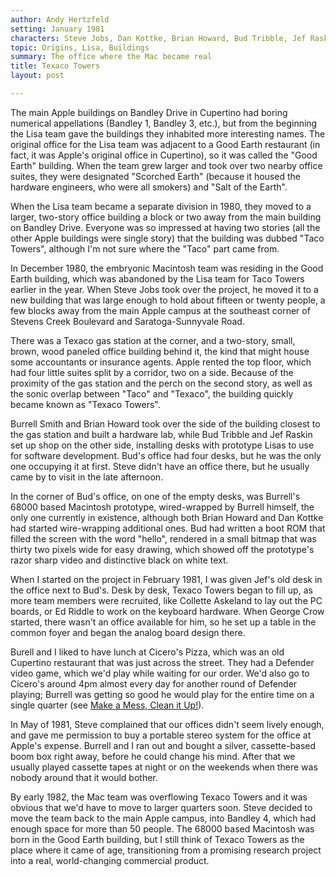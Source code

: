 ```yaml
---
author: Andy Hertzfeld
setting: January 1981
characters: Steve Jobs, Dan Kottke, Brian Howard, Bud Tribble, Jef Raskin, Burrell Smith, George Crow
topic: Origins, Lisa, Buildings
summary: The office where the Mac became real
title: Texaco Towers
layout: post

---
```


The main Apple buildings on Bandley Drive in Cupertino had boring numerical appellations (Bandley 1, Bandley 3, etc.), but from the beginning the Lisa team gave the buildings they inhabited more interesting names. The original office for the Lisa team was adjacent to a Good Earth restaurant (in fact, it was Apple's original office in Cupertino), so it was called the "Good Earth" building. When the team grew larger and took over two nearby office suites, they were designated "Scorched Earth" (because it housed the hardware engineers, who were all smokers) and "Salt of the Earth".

  
  
  
  
When the Lisa team became a separate division in 1980, they moved to a larger, two-story office building a block or two away from the main building on Bandley Drive. Everyone was so impressed at having two stories (all the other Apple buildings were single story) that the building was dubbed "Taco Towers", although I'm not sure where the "Taco" part came from.  
  
  
In December 1980, the embryonic Macintosh team was residing in the Good Earth building, which was abandoned by the Lisa team for Taco Towers earlier in the year. When Steve Jobs took over the project, he moved it to a new building that was large enough to hold about fifteen or twenty people, a few blocks away from the main Apple campus at the southeast corner of Stevens Creek Boulevard and Saratoga-Sunnyvale Road.  
  
  
There was a Texaco gas station at the corner, and a two-story, small, brown, wood paneled office building behind it, the kind that might house some accountants or insurance agents. Apple rented the top floor, which had four little suites split by a corridor, two on a side. Because of the proximity of the gas station and the perch on the second story, as well as the sonic overlap between "Taco" and "Texaco", the building quickly became known as "Texaco Towers".  
  
  
Burrell Smith and Brian Howard took over the side of the building closest to the gas station and built a hardware lab, while Bud Tribble and Jef Raskin set up shop on the other side, installing desks with prototype Lisas to use for software development. Bud's office had four desks, but he was the only one occupying it at first. Steve didn't have an office there, but he usually came by to visit in the late afternoon.  
  
  
 In the corner of Bud's office, on one of the empty desks, was Burrell's 68000 based Macintosh prototype, wired-wrapped by Burrell himself, the only one currently in existence, although both Brian Howard and Dan Kottke had started wire-wrapping additional ones. Bud had written a boot ROM that filled the screen with the word "hello", rendered in a small bitmap that was thirty two pixels wide for easy drawing, which showed off the prototype's razor sharp video and distinctive black on white text.  
  
  
When I started on the project in February 1981, I was given Jef's old desk in the office next to Bud's. Desk by desk, Texaco Towers began to fill up, as more team members were recruited, like Collette Askeland to lay out the PC boards, or Ed Riddle to work on the keyboard hardware. When George Crow started, there wasn't an office available for him, so he set up a table in the common foyer and began the analog board design there.  
  
  
Burell and I liked to have lunch at Cicero's Pizza, which was an old Cupertino restaurant that was just across the street. They had a Defender video game, which we'd play while waiting for our order. We'd also go to Cicero's around 4pm almost every day for another round of Defender playing; Burrell was getting so good he would play for the entire time on a single quarter (see [Make a Mess, Clean it Up!](/make-a-mess--clean-it-up)).  
  
  
In May of 1981, Steve complained that our offices didn't seem lively enough, and gave me permission to buy a portable stereo system for the office at Apple's expense. Burrell and I ran out and bought a silver, cassette-based boom box right away, before he could change his mind. After that we usually played cassette tapes at night or on the weekends when there was nobody around that it would bother.  
  
  
By early 1982, the Mac team was overflowing Texaco Towers and it was obvious that we'd have to move to larger quarters soon. Steve decided to move the team back to the main Apple campus, into Bandley 4, which had enough space for more than 50 people. The 68000 based Macintosh was born in the Good Earth building, but I still think of Texaco Towers as the place where it came of age, transitioning from a promising research project into a real, world-changing commercial product. 
